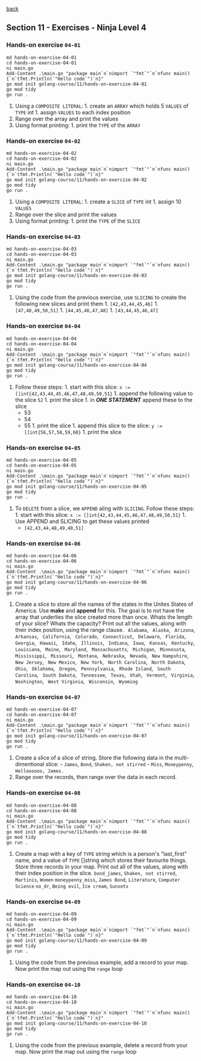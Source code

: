 [back](../LOCAL_NOTES.md)

## Section 11 - Exercises - Ninja Level 4
### Hands-on exercise `04-01`
```
md hands-on-exercise-04-01
cd hands-on-exercise-04-01
ni main.go
Add-Content .\main.go "package main`n`nimport `"fmt`"`n`nfunc main() {`n`tfmt.Println(`"Hello code`")`n}"
go mod init golang-course/11/hands-on-exercise-04-01
go mod tidy
go run .
```
  1. Using a `COMPOSITE LITERAL`:
    1. create an `ARRAY` which holds 5 `VALUES` of `TYPE` int
    1. assign `VALUES` to each index position
  1. Range over the array and print the values
  1. Using format printing:
    1. print the `TYPE` of the `ARRAY`
### Hands-on exercise `04-02`
```
md hands-on-exercise-04-02
cd hands-on-exercise-04-02
ni main.go
Add-Content .\main.go "package main`n`nimport `"fmt`"`n`nfunc main() {`n`tfmt.Println(`"Hello code`")`n}"
go mod init golang-course/11/hands-on-exercise-04-02
go mod tidy
go run .
```
  1. Using a `COMPOSITE LITERAL`:
    1. create a `SLICE` of `TYPE` int
    1. assign 10 `VALUES`
  1. Range over the slice and print the values
  1. Using format printing:
    1. print the `TYPE` of the `SLICE`
### Hands-on exercise `04-03`
```
md hands-on-exercise-04-03
cd hands-on-exercise-04-03
ni main.go
Add-Content .\main.go "package main`n`nimport `"fmt`"`n`nfunc main() {`n`tfmt.Println(`"Hello code`")`n}"
go mod init golang-course/11/hands-on-exercise-04-03
go mod tidy
go run .
```
  1. Using the code from the previous exercise, use `SLICING` to create the following new slices and print them
    1. `[42,43,44,45,46]`
    1. `[47,48,49,50,51]`
    1. `[44,45,46,47,48]`
    1. `[43,44,45,46,47]`
### Hands-on exercise `04-04`
```
md hands-on-exercise-04-04
cd hands-on-exercise-04-04
ni main.go
Add-Content .\main.go "package main`n`nimport `"fmt`"`n`nfunc main() {`n`tfmt.Println(`"Hello code`")`n}"
go mod init golang-course/11/hands-on-exercise-04-04
go mod tidy
go run .
```
  1. Follow these steps:
    1. start with this slice:
      `x := []int{42,43,44,45,46,47,48,49,50,51}`
    1. append the following value to the slice
      `52`
    1. print the slice
    1. in ***ONE STATEMENT*** append these to the slice
      - 53
      - 54
      - 55
    1. print the slice
    1. append this slice to the slice:
      `y := []int{56,57,58,59,60}`
    1. print the slice
### Hands-on exercise `04-05`
```
md hands-on-exercise-04-05
cd hands-on-exercise-04-05
ni main.go
Add-Content .\main.go "package main`n`nimport `"fmt`"`n`nfunc main() {`n`tfmt.Println(`"Hello code`")`n}"
go mod init golang-course/11/hands-on-exercise-04-05
go mod tidy
go run .
```
  1. To `DELETE` from a slice, we `APPEND` aling with `SLICING`. Follow these steps:
    1. start with this slice:
      `x := []int{42,43,44,45,46,47,48,49,50,51}`
    1. Use APPEND and SLICING to get these values printed
      - `[42,43,44,48,49,40,51]`
### Hands-on exercise `04-06`
```
md hands-on-exercise-04-06
cd hands-on-exercise-04-06
ni main.go
Add-Content .\main.go "package main`n`nimport `"fmt`"`n`nfunc main() {`n`tfmt.Println(`"Hello code`")`n}"
go mod init golang-course/11/hands-on-exercise-04-06
go mod tidy
go run .
```
  1. Create a slice to store all the names of the states in the Unites States of America. Use **make** and **append** for this. The goal is to not have the array that underlies the slice created more than once. Whats the length of your slice? Whats the capacity? Print out all the values, along with their index position, using the range clause.
    ` Alabama`, ` Alaska`, ` Arizona`, ` Arkansas`, ` California`, ` Colorado`, ` Connecticut`, ` Delaware`, ` Florida`, ` Georgia`, ` Hawaii`, ` Idaho`, ` Illinois`, ` Indiana`, ` Iowa`, ` Kansas`, ` Kentucky`, ` Louisiana`, ` Maine`, ` Maryland`, ` Massachusetts`, ` Michigan`, ` Minnesota`, ` Mississippi`, ` Missouri`, ` Montana`, ` Nebraska`, ` Nevada`, ` New Hampshire`, ` New Jersey`, ` New Mexico`, ` New York`, ` North Carolina`, ` North Dakota`, ` Ohio`, ` Oklahoma`, ` Oregon`, ` Pennsylvania`, ` Rhode Island`, ` South Carolina`, ` South Dakota`, ` Tennessee`, ` Texas`, ` Utah`, ` Vermont`, ` Virginia`, ` Washington`, ` West Virginia`, ` Wisconsin`, ` Wyoming`
### Hands-on exercise `04-07`
```
md hands-on-exercise-04-07
cd hands-on-exercise-04-07
ni main.go
Add-Content .\main.go "package main`n`nimport `"fmt`"`n`nfunc main() {`n`tfmt.Println(`"Hello code`")`n}"
go mod init golang-course/11/hands-on-exercise-04-07
go mod tidy
go run .
```
  1. Create a slice of a slice of string. Store the following data in the multi-dimentional slice:
    - `James`, `Bond`, `Shaken, not stirred`
    - `Miss`, `Moneypenny`, `Helloooooo, James.`
  1. Range over the records, then range over the data in each record.
### Hands-on exercise `04-08`
```
md hands-on-exercise-04-08
cd hands-on-exercise-04-08
ni main.go
Add-Content .\main.go "package main`n`nimport `"fmt`"`n`nfunc main() {`n`tfmt.Println(`"Hello code`")`n}"
go mod init golang-course/11/hands-on-exercise-04-08
go mod tidy
go run .
```
  1. Create a map with a key of `TYPE` string which is a person's "last_first" name, and a value of `TYPE` []string which stores their favourite things. Store three records in your map. Print out all of the values, along with their index position in the slice. 
  `bond_james`, `Shaken, not stirred`, `Martinis`, `Women`
  `moneypenny_miss`, `James Bond`, `Literature`, `Computer Science`
  `no_dr`, `Being evil`, `Ice cream`, `Sunsets`
### Hands-on exercise `04-09`
```
md hands-on-exercise-04-09
cd hands-on-exercise-04-09
ni main.go
Add-Content .\main.go "package main`n`nimport `"fmt`"`n`nfunc main() {`n`tfmt.Println(`"Hello code`")`n}"
go mod init golang-course/11/hands-on-exercise-04-09
go mod tidy
go run .
```
  1. Using the code from the previous example, add a record to your map. Now print the map out using the `range` loop
### Hands-on exercise `04-10`
```
md hands-on-exercise-04-10
cd hands-on-exercise-04-10
ni main.go
Add-Content .\main.go "package main`n`nimport `"fmt`"`n`nfunc main() {`n`tfmt.Println(`"Hello code`")`n}"
go mod init golang-course/11/hands-on-exercise-04-10
go mod tidy
go run .
```
  1. Using the code from the previous example, delete a record from your map. Now print the map out using the `range` loop
